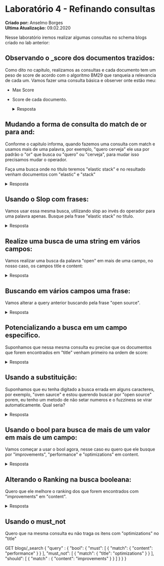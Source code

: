 # Laboratório 4 - Refinando consultas
**Criado por:** Anselmo Borges<br>
**Ultima Atualização:** 09.02.2020

Nesse laboratório iremos realizar algumas consultas no schema blogs criado no lab anterior:

## Observando o _score dos documentos trazidos:
Como dito no capitulo, realizamos as consultas e cada documento tem um peso de score de acordo com o algoritmo BM29 que ranqueia a relevancia de cada um. Vamos fazer uma consulta básica e observer onte estão meu:
* Max Score
* Score de cada documento.

    <details>
      <summary>Resposta</summary>
        <!-- language: lang-json -->
            
        GET blogs/_search
         {
          "query": {
            "match": {
              "content": "elastic"
            }
          }
        }

    </details>

## Mudando a forma de consulta do match de or para and:
Conforme o capitulo informa, quando fazemos uma consulta com  match e usamos mais de uma palavra, por exemplo, "quero cerveja" ele usa por padrão o "or" que busca ou "quero" ou "cerveja", para mudar isso precisamos mudar o operador.

Faça uma busca onde no titulo teremos "elastic stack" e no resultado venham documentos com "elastic" e "stack"
   <details>
      <summary>Resposta</summary>
        <!-- language: lang-json -->

        GET blogs/_search
        {
          "query": {
            "match": {
              "title": {
                "query": "elastic stack",
                "operator": "and"
              }
            }
          }
        }
  </details>

## Usando o Slop com frases:
Vamos usar essa mesma busca, utilizando slop ao invés do operador para uma palavra apenas. Busque pela frase "elastic stack" no titulo.

   <details>
      <summary>Resposta</summary>
        <!-- language: lang-json -->

        GET blogs/_search
        {
          "query": {
            "match_phrase": {
              "title": {
                "query": "elastic stack",
                "slop": 1
              }
            }
          }
        }
  </details>

## Realize uma busca de uma string em vários campos:
Vamos realizar uma busca da palavra "open" em mais de uma campo, no nosso caso, os campos title e content:

   <details>
      <summary>Resposta</summary>
        <!-- language: lang-json -->

        GET blogs/_search
        {
          "query": {
            "multi_match": {
              "query": "open",
              "fields": [
                "title",
                "content"
              ]
            }
          }
        }
  </details>

## Buscando em vários campos uma frase:
Vamos alterar a query anterior buscando pela frase "open source".

   <details>
      <summary>Resposta</summary>
        <!-- language: lang-json -->

        GET blogs/_search
        {
          "query": {
            "multi_match": {
              "query": "open source",
              "fields": [
                "title",
                "content"
              ],
              "type" : "phrase"
            }
          }
        }
  </details>

## Potencializando a busca em um campo especifico.
Suponhamos que nessa mesma consulta eu precise que os documentos que forem encontrados em "title" venham primeiro na ordem de score:

   <details>
      <summary>Resposta</summary>
        <!-- language: lang-json -->

        GET blogs/_search
        {
          "query": {
            "multi_match": {
              "query": "open source",
              "fields": [
                "title^2",
                "content"
              ],
              "type" : "phrase"
            }
          }
        }
  </details>

## Usando a substituição:
Suponhamos que eu tenha digitado a busca errada em alguns caracteres, por exemplo, "oven saurce" e estou querendo buscar por "open source" porem, eu tenho um metodo de não setar numeros e o fuzziness se virar automaticamente. Qual seria?

   <details>
      <summary>Resposta</summary>
        <!-- language: lang-json -->

        GET blogs/_search
        {
          "_source": "title",
          "query": {
            "match": {
              "title": {
                "query" : "oven sauce",
                "fuzziness": "auto"
              }
            }
          }
        }
  </details>

## Usando o bool para busca de mais de um valor em mais de um campo:

Vamos começar a usar o bool agora, nesse caso eu quero que ele busque por "improvements", "performance" e "optimizations" em content.

   <details>
      <summary>Resposta</summary>
        <!-- language: lang-json -->

        GET blogs/_search 
        {
          "query": {
            "bool": {
              "must": [
                {
                  "match": {
                    "content": "performance"
                  }
                },
                {
                  "match": {
                    "content": "optimizations"
                  }
                },
                {
                  "match": {
                    "content": "improvements"
                  }
                }
                ]
            }
          }
        }
  </details>

## Alterando o Ranking na busca booleana:
Quero que ele melhore o ranking dos que forem encontrados com "improvements" em "content".

   <details>
      <summary>Resposta</summary>
        <!-- language: lang-json -->
        GET blogs/_search 
        {
          "query" : {
            "bool": {
              "must": [
                {
                  "match": {
                    "content": "performance"
                  }
                },
                {
                  "match": {
                    "content": "optimizations"
                  }
                }
              ],
              "should": [
                {
                  "match" : {
                    "content": "improvements"
                  }
                }
              ]
            }
          }
        }
  </details>

## Usando o must_not
Quero que na mesma consulta eu não traga os itens com "optimizations" no "title"
> 
GET blogs/_search 
{
  "query" : {
    "bool": {
      "must": [
        {
          "match": {
            "content": "performance"
          }
        }
      ],
      "must_not": [
        {
          "match": {
            "title": "optimizations"
          }
        }
      ], 
      "should": [
        {
          "match" : {
            "content": "improvements"
          }
        }
      ]
    }
  }
}
